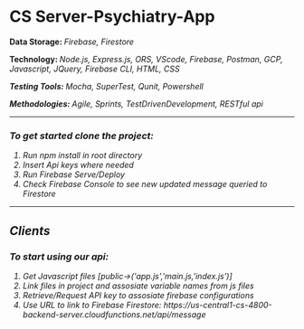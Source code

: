 # CS Server-Psychiatry-App
<b>Data Storage: </b><i>Firebase, Firestore</i>

<b>Technology: </b><i>Node.js, Express.js, ORS, VScode, Firebase, Postman, GCP, Javascript, JQuery, Firebase CLI, HTML, CSS</li>

<b>Testing Tools: </b><i>Mocha, SuperTest, Qunit, Powershell</li>

<b>Methodologies: </b><i>Agile, Sprints, TestDrivenDevelopment, RESTful api</li>
<hr>
<h3>To get started clone the project: </h3>

<ol>
  <li>Run npm install in root directory</li>
  <li>Insert Api keys where needed</li>
  <li>Run Firebase Serve/Deploy</li>
  <li>Check Firebase Console to see new updated message queried to Firestore</li>
</ol>
<hr>
<h2>Clients</h2>

<h3>To start using our api: </h3>
<ol>
  <li>Get Javascript files [public->('app.js','main.js,'index.js')]</li>
  <li>Link files in project and assosiate variable names from js files</li>
  <li>Retrieve/Request API key to assosiate firebase configurations</li>
  <li>Use URL to link to Firebase Firestore: https://us-central1-cs-4800-backend-server.cloudfunctions.net/api/message </li>
</ol>
